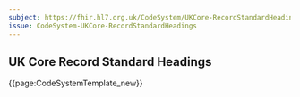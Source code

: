 ```yaml
---
subject: https://fhir.hl7.org.uk/CodeSystem/UKCore-RecordStandardHeadings
issue: CodeSystem-UKCore-RecordStandardHeadings
---
```

## UK Core Record Standard Headings

{{page:CodeSystemTemplate_new}}
